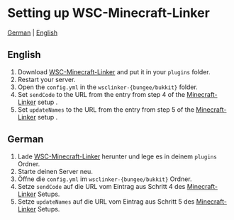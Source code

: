 # Setting up WSC-Minecraft-Linker
[German](#German) | [English](#English)

## English
1. Download [WSC-Minecraft-Linker](https://www.spigotmc.org/resources/wsc-minecraft-linker.105307/) and put it in your `plugins` folder.
2. Restart your server.
3. Open the `config.yml` in the `wsclinker-{bungee/bukkit}` folder.
4. Set `sendCode` to the URL from the entry from step 4 of the [Minecraft-Linker](https://github.com/xXSchrandXx/de.xxschrandxx.wsc.minecraft-linker/blob/main/Setup.md) setup .
5. Set `updateNames` to the URL from the entry from step 5 of the [Minecraft-Linker](https://github.com/xXSchrandXx/de.xxschrandxx.wsc.minecraft-linker/blob/main/Setup.md) setup .

## German
1. Lade [WSC-Minecraft-Linker](https://www.spigotmc.org/resources/wsc-minecraft-linker.105307/) herunter und lege es in deinem `plugins` Ordner.
2. Starte deinen Server neu.
3. Öffne die `config.yml` im `wsclinker-{bungee/bukkit}` Ordner.
4. Setze `sendCode` auf die URL vom Eintrag aus Schritt 4 des [Minecraft-Linker](https://github.com/xXSchrandXx/de.xxschrandxx.wsc.minecraft-linker/blob/main/Setup.md) Setups.
5. Setze `updateNames` auf die URL vom Eintrag aus Schritt 5 des [Minecraft-Linker](https://github.com/xXSchrandXx/de.xxschrandxx.wsc.minecraft-linker/blob/main/Setup.md) Setups.